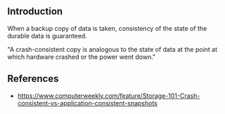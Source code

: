 ## Introduction
When a backup copy of data is taken, consistency of the state of the durable data is guaranteed.

"A crash-consistent copy is analogous to the state of data at the point at which hardware crashed or the power went down."

## References

- https://www.computerweekly.com/feature/Storage-101-Crash-consistent-vs-application-consistent-snapshots